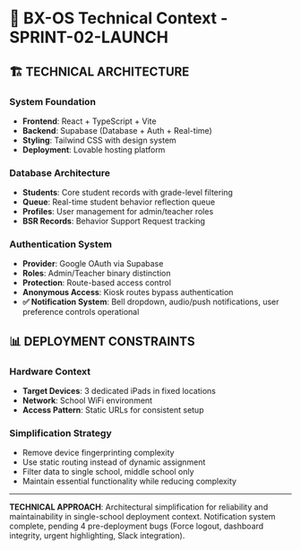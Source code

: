 # 🔧 BX-OS Technical Context - SPRINT-02-LAUNCH

## 🏗️ TECHNICAL ARCHITECTURE

### System Foundation
- **Frontend**: React + TypeScript + Vite
- **Backend**: Supabase (Database + Auth + Real-time)
- **Styling**: Tailwind CSS with design system
- **Deployment**: Lovable hosting platform

### Database Architecture
- **Students**: Core student records with grade-level filtering
- **Queue**: Real-time student behavior reflection queue
- **Profiles**: User management for admin/teacher roles
- **BSR Records**: Behavior Support Request tracking

### Authentication System
- **Provider**: Google OAuth via Supabase
- **Roles**: Admin/Teacher binary distinction
- **Protection**: Route-based access control
- **Anonymous Access**: Kiosk routes bypass authentication
- **✅ Notification System**: Bell dropdown, audio/push notifications, user preference controls operational

## 📊 DEPLOYMENT CONSTRAINTS

### Hardware Context
- **Target Devices**: 3 dedicated iPads in fixed locations
- **Network**: School WiFi environment
- **Access Pattern**: Static URLs for consistent setup

### Simplification Strategy
- Remove device fingerprinting complexity
- Use static routing instead of dynamic assignment
- Filter data to single school, middle school only
- Maintain essential functionality while reducing complexity

---

**TECHNICAL APPROACH**: Architectural simplification for reliability and maintainability in single-school deployment context. Notification system complete, pending 4 pre-deployment bugs (Force logout, dashboard integrity, urgent highlighting, Slack integration).